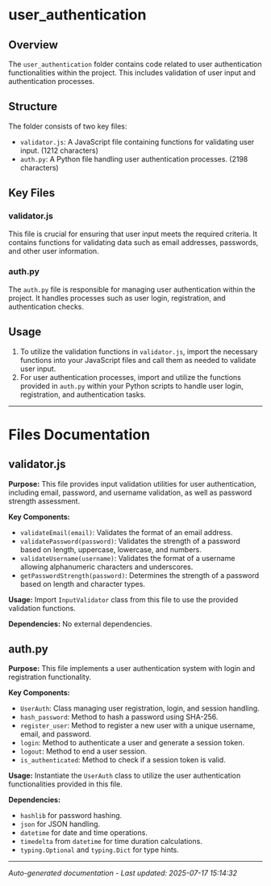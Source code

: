 # user_authentication

## Overview
The `user_authentication` folder contains code related to user authentication functionalities within the project. This includes validation of user input and authentication processes.

## Structure
The folder consists of two key files:
- `validator.js`: A JavaScript file containing functions for validating user input. (1212 characters)
- `auth.py`: A Python file handling user authentication processes. (2198 characters)

## Key Files
### validator.js
This file is crucial for ensuring that user input meets the required criteria. It contains functions for validating data such as email addresses, passwords, and other user information.

### auth.py
The `auth.py` file is responsible for managing user authentication within the project. It handles processes such as user login, registration, and authentication checks.

## Usage
1. To utilize the validation functions in `validator.js`, import the necessary functions into your JavaScript files and call them as needed to validate user input.
2. For user authentication processes, import and utilize the functions provided in `auth.py` within your Python scripts to handle user login, registration, and authentication tasks.

---

# Files Documentation

## validator.js

**Purpose:** This file provides input validation utilities for user authentication, including email, password, and username validation, as well as password strength assessment.

**Key Components:**
- `validateEmail(email)`: Validates the format of an email address.
- `validatePassword(password)`: Validates the strength of a password based on length, uppercase, lowercase, and numbers.
- `validateUsername(username)`: Validates the format of a username allowing alphanumeric characters and underscores.
- `getPasswordStrength(password)`: Determines the strength of a password based on length and character types.

**Usage:** Import `InputValidator` class from this file to use the provided validation functions.

**Dependencies:** No external dependencies.

## auth.py

**Purpose:** This file implements a user authentication system with login and registration functionality.

**Key Components:**
- `UserAuth`: Class managing user registration, login, and session handling.
- `hash_password`: Method to hash a password using SHA-256.
- `register_user`: Method to register a new user with a unique username, email, and password.
- `login`: Method to authenticate a user and generate a session token.
- `logout`: Method to end a user session.
- `is_authenticated`: Method to check if a session token is valid.

**Usage:** Instantiate the `UserAuth` class to utilize the user authentication functionalities provided in this file.

**Dependencies:** 
- `hashlib` for password hashing.
- `json` for JSON handling.
- `datetime` for date and time operations.
- `timedelta` from `datetime` for time duration calculations.
- `typing.Optional` and `typing.Dict` for type hints.

---
*Auto-generated documentation - Last updated: 2025-07-17 15:14:32*
